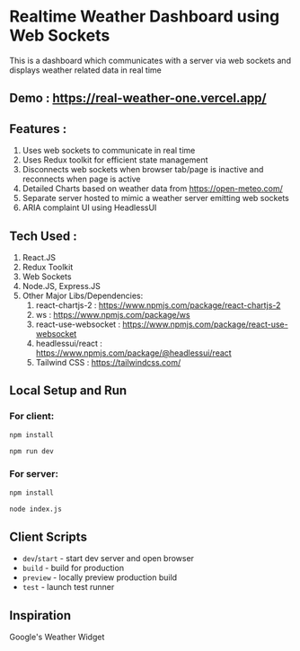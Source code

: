 # Realtime Weather Dashboard using Web Sockets

This is a dashboard which communicates with a server via web sockets and displays weather related data
in real time

## Demo : https://real-weather-one.vercel.app/

## Features :
1. Uses web sockets to communicate in real time
2. Uses Redux toolkit for efficient state management
3. Disconnects web sockets when browser tab/page is inactive and reconnects when page is active
4. Detailed Charts based on weather data from https://open-meteo.com/
5. Separate server hosted to mimic a weather server emitting web sockets
6. ARIA complaint UI using HeadlessUI

## Tech Used : 
1. React.JS
2. Redux Toolkit
3. Web Sockets
4. Node.JS, Express.JS
5. Other Major Libs/Dependencies: 
   1. react-chartjs-2 : https://www.npmjs.com/package/react-chartjs-2
   2. ws : https://www.npmjs.com/package/ws
   3. react-use-websocket : https://www.npmjs.com/package/react-use-websocket
   4. headlessui/react : https://www.npmjs.com/package/@headlessui/react
   5. Tailwind CSS : https://tailwindcss.com/
   
## Local Setup and Run

### For client:

```sh
npm install
```

```sh
npm run dev
```

### For server:

```sh
npm install
```

```sh
node index.js
```

## Client Scripts

- `dev`/`start` - start dev server and open browser
- `build` - build for production
- `preview` - locally preview production build
- `test` - launch test runner

## Inspiration

Google's Weather Widget

